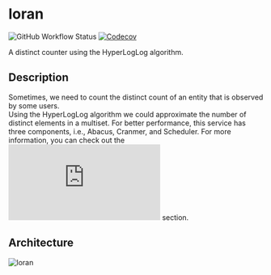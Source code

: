 # loran

![GitHub Workflow Status](https://img.shields.io/github/workflow/status/ali-a-a/loran/ci?label=ci&logo=github&style=flat-square)
[![Codecov](https://img.shields.io/codecov/c/gh/ali-a-a/loran?logo=codecov&style=flat-square)](https://codecov.io/gh/ali-a-a/loran)

A distinct counter using the HyperLogLog algorithm.

## Description

Sometimes, we need to count the distinct count of an entity that
is observed by some users. \
Using the HyperLogLog algorithm we could approximate the number of distinct elements in a multiset.
For better performance, this service has three components, i.e., Abacus, Cranmer, and Scheduler. For 
more information, you can check out the ![architecture](https://github.com/ali-a-a/loran/blob/main/README.md#architecture) section.

## Architecture

![loran](https://user-images.githubusercontent.com/68470999/154741162-054ae763-595f-4bbb-9f21-b91ce10f344c.png)

